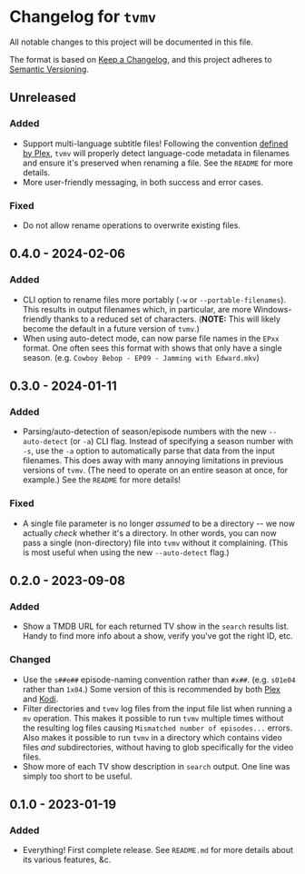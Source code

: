 # Changelog for `tvmv`

All notable changes to this project will be documented in this file.

The format is based on [Keep a Changelog](https://keepachangelog.com/en/1.1.0/),
and this project adheres to [Semantic Versioning](https://semver.org/spec/v2.0.0.html).


## Unreleased

### Added

- Support multi-language subtitle files! Following the convention [defined by
  Plex](https://support.plex.tv/articles/200471133-adding-local-subtitles-to-your-media/#toc-3),
  `tvmv` will properly detect language-code metadata in filenames and ensure
  it's preserved when renaming a file. See the `README` for more details.
- More user-friendly messaging, in both success and error cases.

### Fixed

- Do not allow rename operations to overwrite existing files.


## 0.4.0 - 2024-02-06

### Added

- CLI option to rename files more portably (`-w` or `--portable-filenames`).
  This results in output filenames which, in particular, are more
  Windows-friendly thanks to a reduced set of characters. (**NOTE:** This will
  likely become the default in a future version of `tvmv`.)
- When using auto-detect mode, can now parse file names in the `EPxx` format.
  One often sees this format with shows that only have a single season. (e.g.
  `Cowboy Bebop - EP09 - Jamming with Edward.mkv`)


## 0.3.0 - 2024-01-11

### Added

- Parsing/auto-detection of season/episode numbers with the new
  `--auto-detect` (or `-a`) CLI flag. Instead of specifying a season number
  with `-s`, use the `-a` option to automatically parse that data from the
  input filenames. This does away with many annoying limitations in previous
  versions of `tvmv`. (The need to operate on an entire season at once, for
  example.) See the `README` for more details!

### Fixed

- A single file parameter is no longer *assumed* to be a directory -- we now
  actually *check* whether it's a directory. In other words, you can now pass
  a single (non-directory) file into `tvmv` without it complaining. (This is
  most useful when using the new `--auto-detect` flag.)


## 0.2.0 - 2023-09-08

### Added

- Show a TMDB URL for each returned TV show in the `search` results list.
  Handy to find more info about a show, verify you've got the right ID, etc.

### Changed

- Use the `s##e##` episode-naming convention rather than `#x##`. (e.g.
  `s01e04` rather than `1x04`.) Some version of this is recommended by both
  [Plex](https://support.plex.tv/articles/naming-and-organizing-your-tv-show-files/#toc-0)
  and
  [Kodi](https://kodi.wiki/view/Naming_video_files/Episodes#Single_Episode_Files).
- Filter directories and `tvmv` log files from the input file list when
  running a `mv` operation. This makes it possible to run `tvmv` multiple
  times without the resulting log files causing `Mismatched number of
  episodes...` errors. Also makes it possible to run `tvmv` in a directory
  which contains video files *and* subdirectories, without having to glob
  specifically for the video files.
- Show more of each TV show description in `search` output. One line was
  simply too short to be useful.


## 0.1.0 - 2023-01-19

### Added

- Everything! First complete release. See `README.md` for more details about
  its various features, &c.
